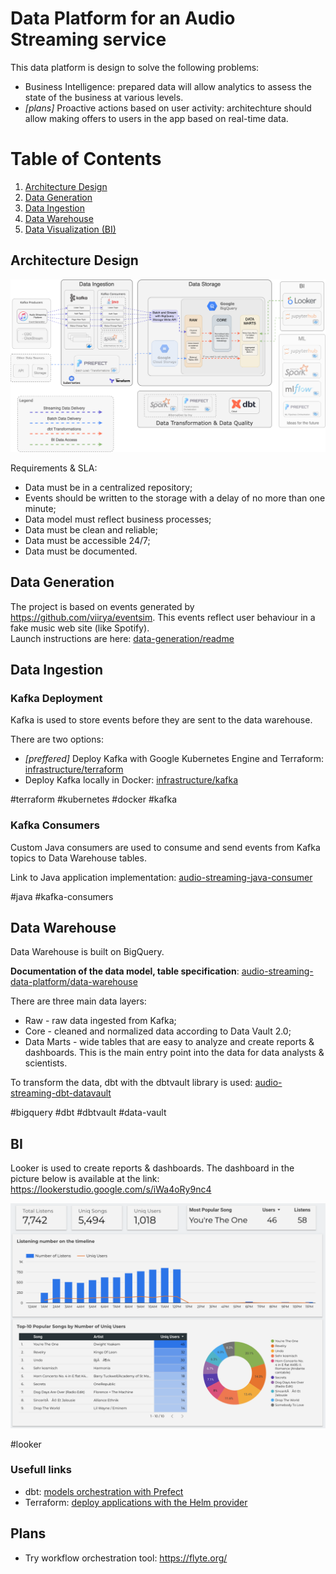 # Data Platform for an Audio Streaming service

This data platform is design to solve the following problems:
- Business Intelligence: prepared data will allow analytics to assess the state of the business at various levels. 
- _[plans]_ Proactive actions based on user activity: architechture should allow making offers to users in the app based on real-time data.

# Table of Contents

1. [Architecture Design](#architecture-design)
2. [Data Generation](#data-generation)
3. [Data Ingestion](#data-ingestion)
4. [Data Warehouse](#data-warehouse)
5. [Data Visualization (BI)](#bi)

## Architecture Design

![plot](./architechture.png)

Requirements & SLA: 
- Data must be in a centralized repository; 
- Events should be written to the storage with a delay of no more than one minute;
- Data model must reflect business processes;
- Data must be clean and reliable;
- Data must be accessible 24/7;
- Data must be documented.

## Data Generation 

The project is based on events generated by https://github.com/viirya/eventsim. This events reflect user behaviour in a fake music web site (like Spotify).
<br/>Launch instructions are here: [data-generation/readme](https://github.com/iurii-chernigin/audio-streaming-data-platform/tree/main/data-generation#readme)

## Data Ingestion

### Kafka Deployment

Kafka is used to store events before they are sent to the data warehouse.

There are two options:
- _[preffered]_ Deploy Kafka with Google Kubernetes Engine and Terraform: [infrastructure/terraform](https://github.com/iurii-chernigin/audio-streaming-data-platform/tree/main/infrastructure/terraform#readme)
- Deploy Kafka locally in Docker: [infrastructure/kafka](https://github.com/iurii-chernigin/audio-streaming-data-platform/tree/main/infrastructure/kafka#readme)

\#terraform \#kubernetes \#docker \#kafka 

### Kafka Consumers

Custom Java consumers are used to consume and send events from Kafka topics to Data Warehouse tables.

Link to Java application implementation: [audio-streaming-java-consumer](https://github.com/iurii-chernigin/audio-streaming-java-consumer/tree/main#readme)

\#java \#kafka-consumers

## Data Warehouse

Data Warehouse is built on BigQuery.

**Documentation of the data model, table specification**: [audio-streaming-data-platform/data-warehouse](https://github.com/iurii-chernigin/audio-streaming-data-platform/tree/main/data-warehouse#readme)

There are three main data layers:
- Raw - raw data ingested from Kafka;
- Core - cleaned and normalized data according to Data Vault 2.0;
- Data Marts - wide tables that are easy to analyze and create reports & dashboards. This is the main entry point into the data for data analysts & scientists.

To transform the data, dbt with the dbtvault library is used: [audio-streaming-dbt-datavault](https://github.com/iurii-chernigin/audio-streaming-dbt-datavault)

\#bigquery \#dbt \#dbtvault \#data-vault

## BI

Looker is used to create reports & dashboards. The dashboard in the picture below is available at the link: https://lookerstudio.google.com/s/iWa4oRy9nc4

![plot](./looker-dashboard.png)

\#looker

### Usefull links

- dbt: [models orchestration with Prefect](https://prefecthq.github.io/prefect-dbt/)
- Terraform: [deploy applications with the Helm provider](https://developer.hashicorp.com/terraform/tutorials/kubernetes/helm-provider)

## Plans

- Try workflow orchestration tool: https://flyte.org/
